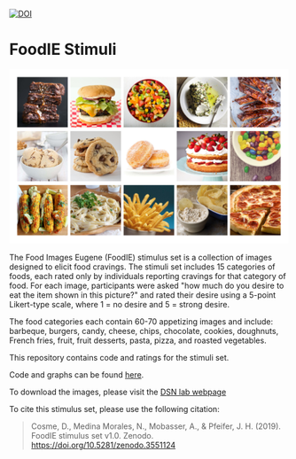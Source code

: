 [![DOI](https://zenodo.org/badge/122542544.svg)](https://zenodo.org/badge/latestdoi/122542544)

# FoodIE Stimuli

<img src="FoodIE.jpg" width="800">

The Food Images Eugene (FoodIE) stimulus set is a collection of images designed to elicit food cravings. The stimuli set includes 15 categories of foods, each rated only by individuals reporting cravings for that category of food. For each image, participants were asked "how much do you desire to eat the item shown in this picture?" and rated their desire using a 5-point Likert-type scale, where 1 = no desire and 5 = strong desire.

The food categories each contain 60-70 appetizing images and include: barbeque, burgers, candy, cheese, chips, chocolate, cookies, doughnuts, French fries, fruit, fruit desserts, pasta, pizza, and roasted vegetables.

This repository contains code and ratings for the stimuli set.

Code and graphs can be found [here](FoodIE_norming.md).

To download the images, please visit the [DSN lab webpage](https://uodsnlab.com/stimuli/foodie)

To cite this stimulus set, please use the following citation:

> Cosme, D., Medina Morales, N., Mobasser, A., & Pfeifer, J. H. (2019). FoodIE stimulus set v1.0. Zenodo. https://doi.org/10.5281/zenodo.3551124
